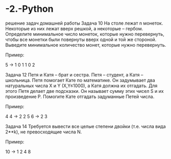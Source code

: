 # -2.-Python
решение задач домашней работы
Задача 10
На столе лежат n монеток. Некоторые из них лежат вверх решкой, а некоторые – гербом. Определите минимальное число
монеток, которые нужно перевернуть, чтобы все монетки были повернуты вверх одной и той же стороной. Выведите минимальное количество монет, которые нужно перевернуть.

Пример:

5 -> 1 0 1 1 0
2


Задача 12
Петя и Катя – брат и сестра. Петя – студент, а Катя – школьница. Петя помогает Кате по математике. Он задумывает два натуральных числа X и Y (X,Y≤1000), а Катя должна их отгадать. Для этого Петя делает две подсказки. Он называет сумму этих чисел S и их произведение P. Помогите Кате отгадать задуманные Петей числа.

Пример:

4 4 -> 2 2
5 6 -> 2 3

Задача 14
Требуется вывести все целые степени двойки (т.е. числа вида 2**k), не превосходящие числа N.

Пример:

10 -> 1 2 4 8

